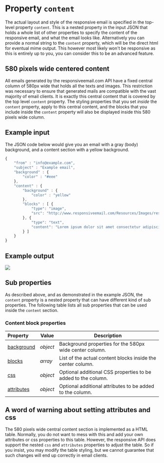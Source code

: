 # Property `content`

The actual layout and style of the responsive email is specified in the top-level 
property `content`. This is a nested property in the input JSON that holds a whole 
list of other properties to specify the content of the responsive email, and what 
the email looks like. Alternatively you can provide a normal string to the 
`content` property, which will be the direct html for eventual mime output. This 
however most likely won't be responsive as this is entirely up to you, you can 
consider this to be an advanced feature.

## 580 pixels wide centered content

All emails generated by the responsiveemail.com API have a fixed central column 
of 580px wide that holds all the texts and images. This restriction was necessary 
to ensure that generated mails are compatible with the vast majority of email 
clients. It is exactly this central content that is covered by the top level 
`content` property. The styling properties that you set *inside* the `content` 
property, apply to this central content, and the blocks that you include inside 
the `content` property will also be displayed inside this 580 pixels wide column.

## Example input
The JSON code below would give you an email with a gray (body) background, 
and a content section with a yellow background. 

```javascript
{
    "from" : "info@example.com",
    "subject" : "Example email",
    "background" : {
        "color" : "#eee"
    },
    "content" : {
        "background" : {
            "color" : "yellow"
        },
        "blocks" : [ {
            "type": "image",
            "src": "http://www.responsiveemail.com/Resources/Images/responsive-email-logo.png"
        }, {
            "type": "text",
            "content": "Lorem ipsum dolor sit amet consectetur adipiscing elit, sed do eiusmod tempor incididunt ... mollit anim id est laborum."
        } ]
    }
}
```

## Example output

![](example-output-content.png)

## Sub properties

As described above, and as demonstrated in the example JSON, the `content`
property is a nested property that can have different kind of sub properties.
The following table lists all sub properties that can be used inside the `content` 
section.

### Content block properties

| Property | Value | Description                                                                                         |
|:---------|-------|-----------------------------------------------------------------------------------------------------|
| [background](../json/property-background) | _object_ | Background properties for the 580px wide center column.   |
| [blocks](../json/property-blocks) | _array_ | List of the actual content blocks inside the center column.        |
| [css](../json/property-css) | _object_ | Optional additional CSS properties to be added to the column.           |
| [attributes](../json/property-attributes) | _object_ | Optional additional attributes to be added to the column. |

## A word of warning about setting attributes and css

The 580 pixels wide central content section is implemented as a HTML table. 
Normally, you do not want to mess with this and add your own attributes or css 
properties to this table. However, the responsive API does support the nested 
`css` and `attributes` properties to adjust the table. So if you insist, you may 
modify the table styling, but we cannot guarantee that such changes will end up 
correctly in email clients.
